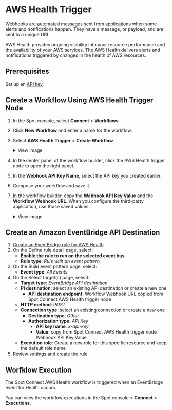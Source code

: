 <meta name="robots" content="noindex">

# AWS Health Trigger

Webhooks are automated messages sent from applications when some alerts and notifications happen. They have a message, or payload, and are sent to a unique URL.

AWS Health provides ongoing visibility into your resource performance and the availability of your AWS services. The AWS Health delivers alerts and notifications triggered by changes in the health of AWS resources.

## Prerequisites

Set up an [API key](spot-connect/integrations/apikeys).

## Create a Workflow Using AWS Health Trigger Node

1. In the Spot console, select **Connect** > **Workflows**.
2. Click **New Workflow** and enter a name for the workflow.
3. Select **AWS Health Trigger** > **Create Workflow**.

   <details>
   <summary markdown="span">View image</summary>
   <img width=900 src="/spot-connect/_media/general-webhook-integration-1.png" />

   </details>

4. In the center panel of the workflow builder, click the AWS Health trigger node to open the right panel.
5. In the **Webhook API Key Name**, select the API key you created earlier.
6. Compose your workflow and save it.
7. In the workflow builder, copy the **Webhook API Key Value** and the **Workflow Webhook URL**. When you configure the third-party application, use those saved values.

   <details>
   <summary markdown="span">View image</summary>
    <img width="700" src="https://github.com/user-attachments/assets/94c4e7be-f3f6-42ba-8e5a-5ae1a2420ff2">

   </details>

## Create an Amazon EventBridge API Destination

1. [Create an EventBridge rule for AWS Health](https://docs.aws.amazon.com/health/latest/ug/cloudwatch-events-health.html#creating-event-bridge-events-rule-for-aws-health).
2. On the Define rule detail page, select:
   - **Enable the rule to run on the selected event bus**
   - **Rule type**: <i>Rule with an event pattern</i>
3. On the Build event pattern page, select:
   - **Event type**: <i>All Events</i>
4. On the Select target(s) page, select:
   - **Target type**: <i>EventBridge API destination</i>
   - **PI destination**: select an existing API destination or create a new one
     - **API destination endpoint**: Workflow Webhook URL copied from Spot Connect AWS Health trigger node
   - **HTTP method**: <i>POST</i>
   - **Connection type**: select an existing connection or create a new one
     - **Destination type**: <i>Other</i>
     - **Authorization type**: <i>API Key</i>
       - **API key name**: <i>x-api-key</i>
       - **Value**: copy from Spot Connect AWS Health trigger node Webhook API Key Value
   - **Execution role**: Create a new role for this specific resource and keep the default role name
5. Review settings and create the rule.

## Worfklow Execution

The Spot Connect AWS Health workflow is triggered when an EventBridge event for Health occurs.

You can view the workflow executions in the Spot console > **Connect** > **Executions**.
